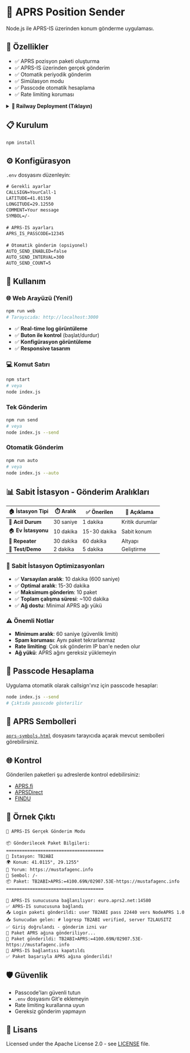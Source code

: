 # 📡 APRS Position Sender

Node.js ile APRS-IS üzerinden konum gönderme uygulaması.

## 🚀 Özellikler

- ✅ APRS pozisyon paketi oluşturma
- ✅ APRS-IS üzerinden gerçek gönderim
- ✅ Otomatik periyodik gönderim
- ✅ Simülasyon modu
- ✅ Passcode otomatik hesaplama
- ✅ Rate limiting koruması

<details>
<summary><strong>🚂 Railway Deployment (Tıklayın)</strong></summary>

Bu projeyi Railway üzerinde ücretsiz olarak 7/24 çalıştırabilirsiniz:

### 📱 NPM Run Auto
![NPM Run Auto](resources/railway-screenshot-1.png)

### 📊 Railway Deployment Logları
![Railway Logs](resources/railway-screenshot-2.png)

### 🚀 Hızlı Kurulum
```bash
# 1. Railway CLI kur
npm install -g @railway/cli

# 2. Login ol
railway login

# 3. Proje başlat
railway init

# 4. Environment variables ekle
railway add CALLSIGN=TB2ABI
railway add LATITUDE=41.011805
railway add LONGITUDE=29.125039
railway add APRS_IS_PASSCODE=22440
railway add AUTO_SEND_ENABLED=true
railway add AUTO_SEND_INTERVAL=600
railway add AUTO_SEND_COUNT=10

# 5. Deploy et
railway up
```

### ✅ Railway Kurulum
- **Ücretsiz**: 750 saat/ay + $5 kredi
- **TCP Socket**: APRS-IS tam destek ✅
- **Always-on**: 7/24 çalışır, uyku modu yok
- **Git entegrasyonu**: Otomatik deployment
- **Environment variables**: Tam destek

### 🔧 Alternatif Deployment Seçenekleri
| Platform | Ücretsiz Plan | TCP Desteği | Always-On | Önerilen |
|----------|---------------|-------------|-----------|----------|
| 🚂 Railway | 750 saat/ay | ✅ | ✅ | ⭐⭐⭐⭐⭐ |
| 🎨 Render | 750 saat/ay | ✅ | ✅ | ⭐⭐⭐⭐ |
| 🟣 Heroku | 1000 saat/ay | ⚠️ | ❌ Sleep | ⭐⭐⭐ |
| 🐋 Fly.io | 3 app limit | ✅ | ✅ | ⭐⭐⭐⭐ |

**5 dakikada Railway'de çalışır durumda!** 🎉

</details>

## 📋 Kurulum

```bash
npm install
```

## ⚙️ Konfigürasyon

`.env` dosyasını düzenleyin:

```properties
# Gerekli ayarlar
CALLSIGN=YourCall-1
LATITUDE=41.01150
LONGITUDE=29.12550
COMMENT=Your message
SYMBOL=/-

# APRS-IS ayarları
APRS_IS_PASSCODE=12345

# Otomatik gönderim (opsiyonel)
AUTO_SEND_ENABLED=false
AUTO_SEND_INTERVAL=300
AUTO_SEND_COUNT=5
```

## 🎯 Kullanım

### 🌐 Web Arayüzü (Yeni!)
```bash
npm run web
# Tarayıcıda: http://localhost:3000
```
- ✅ **Real-time log görüntüleme**
- ✅ **Buton ile kontrol** (başlat/durdur)
- ✅ **Konfigürasyon görüntüleme**
- ✅ **Responsive tasarım**

### 💻 Komut Satırı
```bash
npm start
# veya
node index.js
```

### Tek Gönderim
```bash
npm run send
# veya
node index.js --send
```

### Otomatik Gönderim
```bash
npm run auto
# veya
node index.js --auto
```

## 📊 Sabit İstasyon - Gönderim Aralıkları

| 🏠 **İstasyon Tipi** | ⏱️ **Aralık** | ✅ **Önerilen** | 📝 **Açıklama** |
|----------------------|----------------|-----------------|------------------|
| 🚨 **Acil Durum**    | 30 saniye      | 1 dakika        | Kritik durumlar  |
| 🏠 **Ev İstasyonu**  | 10 dakika      | 15-30 dakika    | Sabit konum      |
| 📡 **Repeater**      | 30 dakika      | 60 dakika       | Altyapı          |
| 🧪 **Test/Demo**     | 2 dakika       | 5 dakika        | Geliştirme       |

### 🎯 **Sabit İstasyon Optimizasyonları**

- ✅ **Varsayılan aralık**: 10 dakika (600 saniye)
- ✅ **Optimal aralık**: 15-30 dakika
- ✅ **Maksimum gönderim**: 10 paket
- ✅ **Toplam çalışma süresi**: ~100 dakika
- ✅ **Ağ dostu**: Minimal APRS ağı yükü

### ⚠️ Önemli Notlar

- **Minimum aralık**: 60 saniye (güvenlik limiti)
- **Spam koruması**: Aynı paket tekrarlanmaz
- **Rate limiting**: Çok sık gönderim IP ban'e neden olur
- **Ağ yükü**: APRS ağını gereksiz yüklemeyin

## 🔧 Passcode Hesaplama

Uygulama otomatik olarak callsign'ınız için passcode hesaplar:

```bash
node index.js --send
# Çıktıda passcode gösterilir
```

## 📡 APRS Sembolleri

[`aprs-symbols.html`](aprs-symbols.html) dosyasını tarayıcıda açarak mevcut sembolleri görebilirsiniz.

## 🌐 Kontrol

Gönderilen paketleri şu adreslerde kontrol edebilirsiniz:

- [APRS.fi](https://aprs.fi/)
- [APRSDirect](https://www.aprsdirect.com/)
- [FINDU](http://www.findu.com/)

## 📝 Örnek Çıktı

```
🚀 APRS-IS Gerçek Gönderim Modu

📦 Gönderilecek Paket Bilgileri:
=====================================
📍 İstasyon: TB2ABI
🌍 Konum: 41.0115°, 29.1255°
💬 Yorum: https://mustafagenc.info
🔣 Sembol: /-
📦 Paket: TB2ABI>APRS:=4100.69N/02907.53E-https://mustafagenc.info
=====================================

🔗 APRS-IS sunucusuna bağlanılıyor: euro.aprs2.net:14580
✅ APRS-IS sunucusuna bağlandı
📤 Login paketi gönderildi: user TB2ABI pass 22440 vers NodeAPRS 1.0
📥 Sunucudan gelen: # logresp TB2ABI verified, server T2LAUSITZ
✅ Giriş doğrulandı - gönderim izni var
📡 Paket APRS ağına gönderiliyor...
📡 Paket gönderildi: TB2ABI>APRS:=4100.69N/02907.53E-https://mustafagenc.info
🔌 APRS-IS bağlantısı kapatıldı
✅ Paket başarıyla APRS ağına gönderildi!
```

## 🛡️ Güvenlik

- Passcode'ları güvenli tutun
- `.env` dosyasını Git'e eklemeyin
- Rate limiting kurallarına uyun
- Gereksiz gönderim yapmayın

## 📄 Lisans

Licensed under the Apache License 2.0 - see [LICENSE](LICENSE) file.
